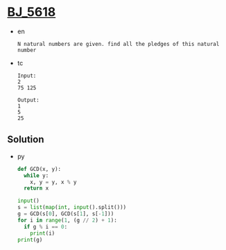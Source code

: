 # [BJ_5618](https://acmicpc.net/problem/5618)

* en

  ```en
  N natural numbers are given. find all the pledges of this natural number
  ```

* tc

  ```tc
  Input:
  2
  75 125

  Output:
  1
  5
  25
  ```

## Solution

* py

  ```py
  def GCD(x, y):
    while y:
      x, y = y, x % y
    return x

  input()
  s = list(map(int, input().split()))
  g = GCD(s[0], GCD(s[1], s[-1]))
  for i in range(1, (g // 2) + 1):
    if g % i == 0:
      print(i)
  print(g)
  ```
